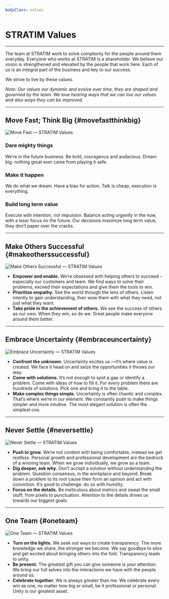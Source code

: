```yaml
---
bodyClass: values
---
```


# STRATIM Values

---

The team at STRATIM work to solve complexity for the people around them everyday. Everyone who works at STRATIM is a shareholder. We believe our vision is strengthened and elevated by the people that work here. Each of us is an integral part of the business and key to our success.

We strive to live by these values.

_Note: Our values our dynamic and evolve over time, they are shaped and governed by the team. We love hearing ways that we can live our values and also ways they can be improved._

---

## Move Fast; Think Big {#movefastthinkbig}

![Move Fast — STRATIM Values](/images/values/movefast@2x.png)

### Dare mighty things

We’re in the future business. Be bold, courageous and audacious. Dream big: nothing great ever came from playing it safe.

### Make it happen

We do what we dream. Have a bias for action. Talk is cheap, execution is everything.

### Build long term value

Execute with intention, not impulsion. Balance acting urgently in the now, with a laser focus on the future. Our decisions maximize long term value, they don’t paper over the cracks.

---

## Make Others Successful {#makeotherssuccessful}

![Make Others Successful — STRATIM Values](/images/values/successful@2x.png)

* **Empower and enable.** We’re obsessed with helping others to succeed - especially our customers and team. We find ways to solve their problems, exceed their expectations and give them the tools to win.
* **Prioritize empathy.** See the world through the lens of others. Listen intently to gain understanding, then wow them with what they need, not just what they want.
* **Take pride in the achievement of others.** We see the success of others as our own. When they win, so do we. Great people make everyone around them better.

---

## Embrace Uncertainty {#embraceuncertainty}

![Embrace Uncertainty — STRATIM Values](/images/values/embrace@2x.png)

* **Confront the unknown.** Uncertainty excites us —it’s where value is created. We face it head on and seize the opportunities it throws our way.
* **Come with solutions.** It’s not enough to spot a gap or identify a problem. Come with ideas of how to fill it. For every problem there are hundreds of solutions. Pick one and bring it to the table.
* **Make complex things simple.** Uncertainty is often chaotic and complex. That’s where we’re in our element. We constantly push to make things simpler and more intuitive. The most elegant solution is often the simplest one.

---

## Never Settle {#neversettle}

![Never Settle — STRATIM Values](/images/values/neversettle@2x.png)

* **Push to grow.** We’re not content with being comfortable, instead we get restless. Personal growth and professional development are the bedrock of a winning team. When we grow individually, we grow as a team.
* **Dig deeper, ask why.** Don’t accept a solution without understanding the problem. Question consensus, in the workplace and beyond. Break down a problem to its root cause then form an opinion and act with conviction. It’s good to challenge: do so with humility.
* **Focus on the details.** Be meticulous about metrics and sweat the small stuff; from pixels to punctuation. Attention to the details drives us towards our biggest goals.  

---

## One Team {#oneteam}

![One Team — STRATIM Values](/images/values/oneteam@2x.png)

* **Turn on the lights.** We seek out ways to create transparency. The more knowledge we share, the stronger we become. We say goodbye to silos and get excited about bringing others into the fold. Transparency leads to unity.
* **Be present.** The greatest gift you can give someone is your attention. We bring our full selves into the interactions we have with the people around us.
* **Celebrate together.** We is always greater than me. We celebrate every win as one, no matter how big or small, be it professional or personal. Unity is our greatest asset.



